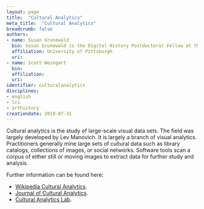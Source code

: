 ```yaml
---
layout: page
title:  "Cultural Analytics"
meta_title:  "Cultural Analytics"
breadcrumb: false
authors: 
- name: Susan Grunewald
  bio: Susan Grunewald is the Digital History Postdoctoral Fellow at the University of Pittsburgh’s World History Center. She received her PhD from Carnegie Mellon University, where she was a two-time A.W. Mellon Fellow in Digital Humanities. Her research focuses on Soviet history, particularly German prisoners of war in the USSR during and after the Second World War.
  affiliation: University of Pittsburgh
  uri:
- name: Scott Weingart
  bio:
  affiliation:
  uri:
identifier: culturalanalytics
disciplines: 
- english
- lcs
- arthistory
creationdate: 2019-07-31
---
```

Cultural analytics is the study of large-scale visual data sets. The field was largely developed by Lev Manovich. It is largely a branch of visual analytics. Practitioners generally mine large sets of cultural data such as library catalogs, collections of images, or social networks. Software tools scan a corpus of either still or moving images to extract data for further study and analysis.

Further information can be found here:
 -  [Wikipedia Cultural Analytics](https://en.wikipedia.org/wiki/Cultural_analytics).
 -  [Journal of Cultural Analytics](https://culturalanalytics.org/).
 -  [Cultural Analytics Lab](http://lab.culturalanalytics.info/). 
